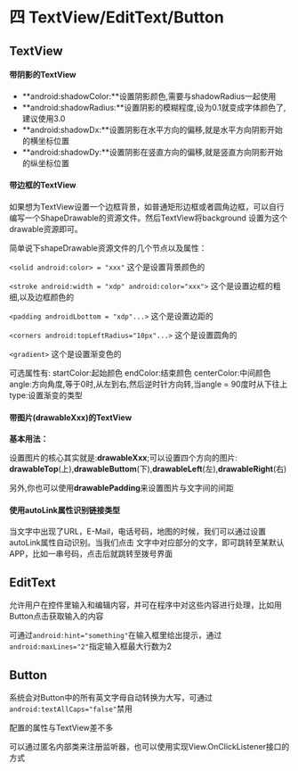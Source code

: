 # 四 TextView/EditText/Button

## TextView

#### 带阴影的TextView

- **android:shadowColor:**设置阴影颜色,需要与shadowRadius一起使用
- **android:shadowRadius:**设置阴影的模糊程度,设为0.1就变成字体颜色了,建议使用3.0
- **android:shadowDx:**设置阴影在水平方向的偏移,就是水平方向阴影开始的横坐标位置
- **android:shadowDy:**设置阴影在竖直方向的偏移,就是竖直方向阴影开始的纵坐标位置

#### 带边框的TextView

如果想为TextView设置一个边框背景，如普通矩形边框或者圆角边框，可以自行编写一个ShapeDrawable的资源文件。然后TextView将background 设置为这个drawable资源即可。

 简单说下shapeDrawable资源文件的几个节点以及属性：

`<solid android:color> = "xxx"` 这个是设置背景颜色的

`<stroke android:width = "xdp" android:color="xxx">` 这个是设置边框的粗细,以及边框颜色的

`<padding androidLbottom = "xdp"...>`  这个是设置边距的

`<corners android:topLeftRadius="10px"...>` 这个是设置圆角的

`<gradient>` 这个是设置渐变色的

可选属性有: startColor:起始颜色 endColor:结束颜色 centerColor:中间颜色 angle:方向角度,等于0时,从左到右,然后逆时针方向转,当angle = 90度时从下往上 type:设置渐变的类型

#### 带图片(drawableXxx)的TextView

**基本用法：**

设置图片的核心其实就是:**drawableXxx**;可以设置四个方向的图片: **drawableTop**(上),**drawableButtom**(下),**drawableLeft**(左),**drawableRight**(右) 

另外,你也可以使用**drawablePadding**来设置图片与文字间的间距

#### 使用autoLink属性识别链接类型

当文字中出现了URL，E-Mail，电话号码，地图的时候，我们可以通过设置autoLink属性自动识别。当我们点击 文字中对应部分的文字，即可跳转至某默认APP，比如一串号码，点击后就跳转至拨号界面

## EditText

允许用户在控件里输入和编辑内容，并可在程序中对这些内容进行处理，比如用Button点击获取输入的内容

可通过`android:hint="something"`在输入框里给出提示，通过`android:maxLines="2"`指定输入框最大行数为2

## Button

系统会对Button中的所有英文字母自动转换为大写，可通过`android:textAllCaps="false"`禁用

配置的属性与TextView差不多

可以通过匿名内部类来注册监听器，也可以使用实现View.OnClickListener接口的方式

